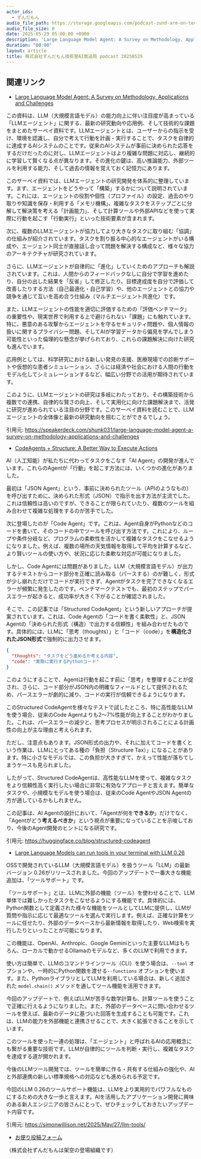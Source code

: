 ```yaml
---
actor_ids:
  - ずんだもん
audio_file_path: https://storage.googleapis.com/podcast-zund-arm-on-tech/audio/株式会社ずんだもん技術室AI放送局_podcast_20250529.mp3
audio_file_size: 0
date: 2025-05-29 05:00:00 +0900
description: 'Large Language Model Agent: A Survey on Methodology, Applications and Challenges、CodeAgents + Structure: A Better Way to Execute Actions、Large Language Models can run tools in your terminal with LLM 0.26'
duration: "00:00"
layout: article
title: 株式会社ずんだもん技術室AI放送局 podcast 20250529
---
```


## 関連リンク


- [Large Language Model Agent: A Survey on Methodology, Applications and Challenges](https://speakerdeck.com/shunk031/large-language-model-agent-a-survey-on-methodology-applications-and-challenges)  


この資料は、LLM（大規模言語モデル）の能力向上に伴い注目度が高まっている「LLMエージェント」に関する、最新の研究動向や応用例、そして技術的な課題をまとめたサーベイ資料です。LLMエージェントとは、ユーザーからの指示を受け、環境を認識し、自分で考えて行動を計画・実行することで、タスクを自律的に達成するAIシステムのことです。従来のAIシステムが事前に決められた応答をするだけだったのに対し、LLMエージェントはより複雑な問題に対応し、継続的に学習して賢くなる点が異なります。その進化の鍵は、高い推論能力、外部ツールを利用する能力、そして過去の情報を覚えておく記憶力にあります。

このサーベイ資料では、LLMエージェントの研究開発を体系的に整理しています。まず、エージェントをどうやって「構築」するかについて説明されています。これには、エージェントの役割や個性（プロファイル）の設定、過去のやり取りや知識を保存・利用する「メモリ機構」、複雑なタスクをステップごとに分解して解決策を考える「計画能力」、そして計算ツールや外部APIなどを使って実際に行動を起こす「行動実行」といった技術要素が含まれます。

次に、複数のLLMエージェントが協力してより大きなタスクに取り組む「協調」の仕組みが紹介されています。タスクを割り振る中心的なエージェントがいる構成や、エージェント同士が直接話し合って問題を解決する構成など、様々な協力のアーキテクチャが研究されています。

さらに、LLMエージェントが自律的に「進化」していくためのアプローチも解説されています。これは、人間からのフィードバックなしに自分で学習を進めたり、自分の出した結果を「反省」して修正したり、目標達成度を自分で評価して改善したりする方法（自己最適化・自己学習）や、他のエージェントとの協力や競争を通じて互いを高め合う仕組み（マルチエージェント共進化）です。

また、LLMエージェントの性能を適切に評価するための「評価ベンチマーク」の重要性や、現実世界で利用する上で避けられない「課題」にも触れています。特に、悪意のある攻撃からエージェントを守るセキュリティ問題や、個人情報の扱いに関するプライバシー問題、そしてAIが学習データから偏見を学んでしまう可能性といった倫理的な懸念が挙げられており、これらの課題解決に向けた研究も進んでいます。

応用例としては、科学研究における新しい発見の支援、医療現場での診断サポートや仮想的な患者シミュレーション、さらには経済や社会における人間の行動をモデル化してシミュレーションするなど、幅広い分野での活用が期待されています。

このように、LLMエージェントの研究は多岐にわたっており、その構築技術から複数での連携、自律的な賢さの向上、そして実用化に向けた課題解決まで、活発に研究が進められている注目の分野です。このサーベイ資料を読むことで、LLMエージェントの全体像と最新の研究動向を掴むことができるでしょう。

引用元: https://speakerdeck.com/shunk031/large-language-model-agent-a-survey-on-methodology-applications-and-challenges


- [CodeAgents + Structure: A Better Way to Execute Actions](https://huggingface.co/blog/structured-codeagent)  


AI（人工知能）が私たちに代わってタスクをこなす「AI Agent」の開発が進んでいます。これらのAgentが「行動」を起こす方法には、いくつかの進化がありました。

最初は「JSON Agent」という、事前に決められたツール（APIのようなもの）を呼び出すために、決められた形式（JSON）で指示を出す方法が主流でした。これは信頼性は高いのですが、できることが限られていたり、複数のツールを組み合わせて複雑な処理をするのが苦手でした。

次に登場したのが「Code Agent」です。これは、Agent自身がPythonなどのコードを書いて、そのコードの中でツールを呼び出す方法です。これにより、ループや条件分岐など、プログラムの柔軟性を活かして複雑なタスクをこなせるようになりました。例えば、複数の場所の天気情報を取得して平均を計算するなど、より賢いツールの使い方や、状況に応じた柔軟な対応が可能になりました。

しかし、Code Agentには問題がありました。LLM（大規模言語モデル）が出力するテキストからコード部分を正確に読み取る（パースする）のが難しく、形式が少し崩れただけでコードが実行できず、Agentがタスクを完了できなくなるエラーが頻繁に発生したのです。ベンチマークテストでも、最初のステップでパースエラーが起きると、成功率が大きく下がることが確認されました。

そこで、この記事では「Structured CodeAgent」という新しいアプローチが提案されています。これは、Code Agentの「コードを書く柔軟性」と、JSON Agentの「決められた形式（構造）で出力する信頼性」を組み合わせたものです。具体的には、LLMに「思考（thoughts）」と「コード（code）」を**構造化されたJSON形式**で強制的に出力させます。

```json
{
  "thoughts": "タスクをどう進めるか考える内容",
  "code": "実際に実行するPythonコード"
}
```

このようにすることで、Agentは行動を起こす前に「思考」を整理することが促され、さらに、コード部分がJSON内の明確なフィールドとして提供されるため、パースエラーが劇的に減り、コードの実行が信頼できるようになります。

このStructured CodeAgentを様々なテストで試したところ、特に高性能なLLMを使う場合、従来のCode Agentよりも2〜7%性能が向上することがわかりました。これは、パースエラーの減少と、思考プロセスが明示されることによる計画性の向上が主な理由と考えられます。

ただし、注意点もあります。JSON形式の出力や、それに加えてコードを書くという作業は、LLMにとってある種の「負担（Structure Tax）」になることがあります。特に小さなモデルでは、この負担が大きすぎて、かえって性能が落ちてしまうケースも見られました。

したがって、Structured CodeAgentは、高性能なLLMを使って、複雑なタスクをより信頼性高く実行したい場合に非常に有効なアプローチと言えます。簡単なタスクや、小規模なモデルを使う場合は、従来のCode AgentやJSON Agentの方が適しているかもしれません。

この記事は、AI Agentの設計において、「Agentが何を**できるか**」だけでなく、「Agentがどう**考えるべきか**」という視点が重要になっていることを示唆しており、今後のAgent開発のヒントになる研究です。

引用元: https://huggingface.co/blog/structured-codeagent


- [Large Language Models can run tools in your terminal with LLM 0.26](https://simonwillison.net/2025/May/27/llm-tools/)  


OSSで開発されているLLM（大規模言語モデル）を扱うツール「LLM」の最新バージョン 0.26がリリースされました。今回のアップデートで一番大きな機能追加は、「ツールサポート」です。

「ツールサポート」とは、LLMに外部の機能（ツール）を使わせることで、LLM単体では難しかったタスクをこなせるようにする機能です。具体的には、Python関数として定義された様々な機能をツールとしてLLMに提供し、LLMが質問や指示に応じて最適なツールを選んで実行します。例えば、正確な計算をツールに任せたり、外部のデータベースから最新情報を取得したり、Web検索を実行したりといったことが可能になります。

この機能は、OpenAI、Anthropic、Google Geminiといった主要なLLMはもちろん、ローカルで動かせるOllamaのモデルなど、多くのLLMで利用できます。

使い方は簡単で、LLMのコマンドラインツール（CLI）を使う場合は、`--tool` オプションや、一時的にPython関数を渡せる`--functions` オプションを使います。また、PythonライブラリとしてLLMを利用している場合は、新しく追加された `model.chain()` メソッドを通してツール機能を活用できます。

今回のアップデートで、例えばLLMが苦手な数学計算も、計算ツールを使うことで正確に行えるようになりました。また、外部のデータベースに問い合わせるツールを使えば、最新のデータに基づいた回答を生成することも可能です。これは、LLMの能力を外部機能と連携させることで、大きく拡張できることを示しています。

このツールを使った一連の処理は、「エージェント」と呼ばれるAIの応用概念にも繋がる重要な技術です。LLMが自律的にツールを判断・実行し、複雑なタスクを達成する道が開かれます。

今後のLLMツール開発では、ツールを簡単に作る・共有する仕組みの強化や、AIと外部連携の新しい標準規格への対応なども進められる予定です。

今回のLLM 0.26のツールサポート機能は、LLMをより実用的でパワフルなものにするための大きな一歩と言えます。AIを活用したアプリケーション開発に興味のある新人エンジニアの皆さんにとって、ぜひチェックしておきたいアップデート内容です。

引用元: https://simonwillison.net/2025/May/27/llm-tools/



- [お便り投稿フォーム](https://forms.gle/ffg4JTfqdiqK62qf9)

（株式会社ずんだもんは架空の登場組織です）
